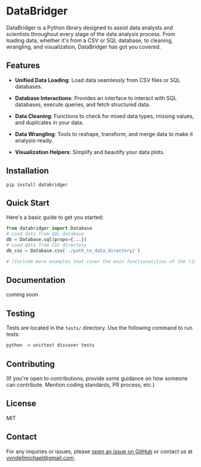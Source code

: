 # DataBridger

DataBridger is a Python library designed to assist data analysts and scientists throughout every stage of the data analysis process. From loading data, whether it's from a CSV or SQL database, to cleaning, wrangling, and visualization, DataBridger has got you covered.

## Features

- **Unified Data Loading**: Load data seamlessly from CSV files or SQL databases.
  
- **Database Interactions**: Provides an interface to interact with SQL databases, execute queries, and fetch structured data.
  
- **Data Cleaning**: Functions to check for mixed data types, missing values, and duplicates in your data.
  
- **Data Wrangling**: Tools to reshape, transform, and merge data to make it analysis-ready.
  
- **Visualization Helpers**: Simplify and beautify your data plots.

## Installation

`pip install databridger`


## Quick Start

Here's a basic guide to get you started:

```python
from databridger import Database
# Load data from SQL database
db = Database.sql(props={...})
# Load data from CSV directory
db_csv = Database.csv('./path_to_data_directory/')

# (Include more examples that cover the main functionalities of the library.)
```
## Documentation

coming soon

## Testing

Tests are located in the `tests/` directory. Use the following command to run tests:

```bash
python -m unittest discover tests
```

## Contributing

(If you're open to contributions, provide some guidance on how someone can contribute. Mention coding standards, PR process, etc.)

## License

MIT

## Contact

For any inquiries or issues, please [open an issue on GitHub](link-to-repo) or contact us at [vyndellmichael@gmail.com](mailto:vyndellmichael@gmail.com).
